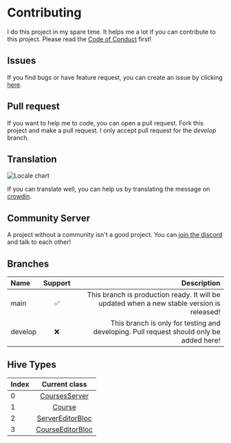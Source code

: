 # Contributing

I do this project in my spare time. It helps me a lot if you can contribute to this project.
Please read the [Code of Conduct](CODE_OF_CONDUCT.md) first!

## Issues

If you find bugs or have feature request, you can create an issue by clicking [here](https://github.com/LinwoodCloud/dev_doctor/issues/new/choose).

## Pull request

If you want to help me to code, you can open a pull request. Fork this project and make a pull request. I only accept pull request for the *develop* branch.

## Translation

![Locale chart](https://badges.awesome-crowdin.com/translation-200008942-4.png)

If you can translate well, you can help us by translating the message on [crowdin](https://linwood.crowdin.com/dev-doctor).

## Community Server

A project without a community isn't a good project. You can [join the discord](https://discord.linwood.tk) and talk to each other!

## Branches

| Name    | Support |                                                                                Description |
| :------ | :-----: | -----------------------------------------------------------------------------------------: |
| main    |    ✅    | This branch is production ready. It will be updated when a new stable version is released! |
| develop |    ❌    |    This branch is only for testing and developing. Pull request should only be added here! |

## Hive Types

| Index |                   Current class                   |
| :---- | :-----------------------------------------------: |
| 0     |      [CoursesServer](lib/models/server.dart)      |
| 1     |         [Course](lib/models/course.dart)          |
| 2     | [ServerEditorBloc](lib/models/editor/server.dart) |
| 3     | [CourseEditorBloc](lib/models/editor/course.dart) |
